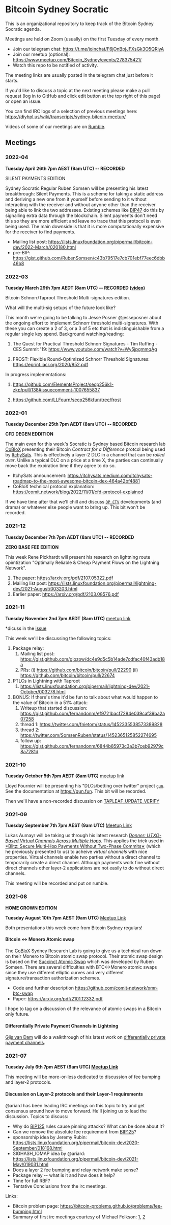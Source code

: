 # Bitcoin Sydney Socratic

This is an organizational repository to keep track of the Bitcoin Sydney Socratic agenda.

Meetings are held on Zoom (usually) on the first Tuesday of every month.
- Join our telegram chat: https://t.me/joinchat/F6jOnBpjJFXsGk3O5QRiyA
- Join our meetup (optional): https://www.meetup.com/Bitcoin_Sydney/events/278375421/
- Watch this repo to be notified of activity.

The meeting links are usually posted in the telegram chat just before it starts.

If you'd like to discuss a topic at the next meeting please make a pull request (log in to GitHub and click edit button at the top right of this page) or open an issue.

You can find IRC logs of a selection of previous meetings here: https://diyhpl.us/wiki/transcripts/sydney-bitcoin-meetup/

Videos of some of our meetings are on [Rumble](https://rumble.com/c/c-1038361).

## Meetings

### 2022-04

**Tuesday April 26th 7pm AEST (9am UTC) -- RECORDED**

SILENT PAYMENTS EDITION

Sydney Socratic Regular Ruben Somsen will be presenting his latest breakthrough: Silent Payments.
This is a scheme for taking a static address and deriving a new one from it yourself before sending to it without interacting with the receiver and without anyone other than the receiver being able to link the two addresses.
Existing schemes like [BIP47](https://github.com/bitcoin/bips/blob/master/bip-0047.mediawiki) do this by signalling extra data through the blockchain.
Silent payments don't need this so they are more efficient and leave no trace that this protocol is even being used.
The main downside is that it is more computationally expensive for the receiver to find payments.

- Mailing list post: https://lists.linuxfoundation.org/pipermail/bitcoin-dev/2022-March/020180.html
- pre-BIP: https://gist.github.com/RubenSomsen/c43b79517e7cb701ebf77eec6dbb46b8

### 2022-03

**Tuesday March 29th 7pm AEDT (8am UTC) -- RECORDED ([video](https://rumble.com/vz3i3u-frost-the-future-of-schnorr-multisignatures-on-bitcoin.html))**

Bitcoin Schnorr/Taproot Threshold Multi-signatures edition.

What will the multi-sig setups of the future look like?

This month we're going to be talking to Jesse Posner @jesseposner about the ongoing effort to implement Schnorr threshold multi-signatures. With these you can create a 2 of 3, or a 3 of 5 etc that is indistinguishable from a regular single key spend.
Background watching/reading:

1. The Quest for Practical Threshold Schnorr Signatures - Tim Ruffing - CES Summit '19: https://www.youtube.com/watch?v=Wy5jpgmmqAg

2. FROST: Flexible Round-Optimized Schnorr Threshold Signatures: https://eprint.iacr.org/2020/852.pdf

In progress implementations:

1. https://github.com/ElementsProject/secp256k1-zkp/pull/138#issuecomment-1007655837

2. https://github.com/LLFourn/secp256kfun/tree/frost



### 2022-01

**Tuesday December 25th 7pm AEDT (8am UTC) -- RECORDED**

**CFD DEGEN EDDITION**

The main even for this week's Socratic is Sydney based Bitcoin research lab [CoBloX] presenting their Bitcoin *Contract for a Difference* protcol being used by [ItchySats].
This is effectively a layer-2 DLC in a channel that can be *rolled over*.
Unlike a typical DLC on a price at a time X, the parties can continually move back the expiration time if they agree to do so.

- ItchySats announcement: https://itchysats.medium.com/itchysats-roadmap-to-the-most-awesome-bitcoin-dex-464a42bf4881
- CoBloX technical protocol explanation: https://comit.network/blog/2022/11/01/cfd-protocol-explained

If we have time after that we'll chill and discuss [`OP_CTV`] developments (and drama) or whatever else people want to bring up.
This bit won't be recorded.

### 2021-12

**Tuesday December 7th 7pm AEDT (8am UTC) -- RECORDED**

**ZERO BASE FEE EDITION**

This week Rene Pickhardt will present his research on lightning route opimtization "Optimally Reliable & Cheap Payment Flows on the Lightning Network".

1. The paper: https://arxiv.org/pdf/2107.05322.pdf
2. Mailing list post: https://lists.linuxfoundation.org/pipermail/lightning-dev/2021-August/003203.html
3. Earlier paper: https://arxiv.org/pdf/2103.08576.pdf

### 2021-11

**Tuesday November 2nd 7pm AEDT (8am UTC)** [meetup link](https://www.meetup.com/Bitcoin_Sydney/events/281708383/)

*dicuss in the [issue](https://github.com/bitcoin-sydney/socratic/issues/3)

This week we'll be discussing the following topics:

1. Package relay:
   1. Mailing list post: https://gist.github.com/glozow/dc4e9d5c5b14ade7cdfac40f43adb18a
   2. PRs: (i) https://github.com/bitcoin/bitcoin/pull/22290 (ii) https://github.com/bitcoin/bitcoin/pull/22674
2. PTLCs in Lightning with Taproot
   1. https://lists.linuxfoundation.org/pipermail/lightning-dev/2021-October/003278.html
3. BONUS: If there's time it'd be fun to talk about what would happen to the value of Bitcoin in a 51% attack:
   1. Writeup that started discussion: https://gist.github.com/fernandonm/ef9721bacf7284e039caf39ba2a07258
   2. thread 1: https://twitter.com/fnietom/status/1452335538573389828
   3. thread 2: https://twitter.com/SomsenRuben/status/1452365125852274695
   4. follow up: https://gist.github.com/fernandonm/6844b85973c3a3b7ceb92979c8a7281d


### 2021-10

**Tuesday October 5th 7pm AEDT (8am UTC)** [meetup link](https://www.meetup.com/Bitcoin_Sydney/events/281087671)

Lloyd Fournier will be presenting his "DLCs/betting over twitter" project [`gun`](https://github.com/LLFourn/gun).
See the documentation at https://gun.fun.
This bit will be recorded.

Then we'll have a non-recorded discussion on [TAPLEAF_UPDATE_VERIFY](https://lists.linuxfoundation.org/pipermail/bitcoin-dev/2021-September/019419.html)

### 2021-09

**Tuesday September 7th 7pm AEST (9am UTC)** [Meetup Link](https://www.meetup.com/Bitcoin_Sydney/events/280479952/)

Lukas Aumayr will be taking us through his latest research [*Donner: UTXO-Based Virtual Channels Across Multiple Hops*](https://eprint.iacr.org/2021/855.pdf).
This applies the trick used in [*Blitz: Secure Multi-Hop Payments Without Two-Phase Commits∗](https://eprint.iacr.org/2021/176.pdf) (which he previously presented to us) to acheive _virtual channels_ with nice properties.
Virtual channels enable two parties without a direct channel to temporarily create a direct channel.
Although payments work fine without direct channels other layer-2 applications are not easily to do without direct channels.


This meeting will be recorded and put on rumble.

### 2021-08

**HOME GROWN EDITION**

**Tuesday August 10th 7pm AEST (9am UTC)** [Meetup Link](https://www.meetup.com/Bitcoin_Sydney/events/279898203)

Both presentations this week come from Bitcoin Sydney regulars!

#### Bitcoin <-> Monero Atomic swap

The [CoBloX] Sydney Research Lab is going to give us a technical run down on their Monero to Bitcoin atomic swap protocol.
Their atomic swap design is based on the [Succinct Atomic Swap](https://gist.github.com/RubenSomsen/8853a66a64825716f51b409be528355f) which was developed by Ruben Somsen.
There are several difficulties with BTC<->Monero atomic swaps since they use different elliptic curves and very different signature/transaction authorization schemes.

   - Code and further description https://github.com/comit-network/xmr-btc-swap
   - Paper: https://arxiv.org/pdf/2101.12332.pdf

I hope to tag on a discussion of the relevance of atomic swaps in a Bitcoin only future.

#### Differentially Private Payment Channels in Lightning

[Gijs van Dam](https://www.gijsvandam.nl) will do a walkthrough of his latest work on [differentially private payment channels](https://asciinema.org/a/6U2Y6iGrdwwvRoNqUYuOi9snP). 

### 2021-07

**Tuesday July 6th 7pm AEST (9am UTC) [Meetup Link](https://www.meetup.com/Bitcoin_Sydney/events/279162160/)**

This meeting will be more-or-less dedicated to discussion of fee bumping and layer-2 protocols.

#### Discussion on Layer-2 protocols and their Layer-1 requirements

   @ariard has been leading IRC meetings on this topic to try and get consensus around how to move forward. He'll joining us to lead the discussion. Topics to discuss:
   - Why do [BIP125] rules cause pinning attacks? What can be done about it?
   - Can we remove the absolute fee requirement from [BIP125]?
   - sponsorship idea by Jeremy Rubin: https://lists.linuxfoundation.org/pipermail/bitcoin-dev/2020-September/018168.html
   - SIGHASH_IOMAP idea by @ariard: https://lists.linuxfoundation.org/pipermail/bitcoin-dev/2021-May/019031.html
   - Does a layer 2 fee bumping and relay network make sense?
   - Package relay -- what is it and how does it help?
   - Time for full RBF?
   - Tentative Conclusions from the irc meetings.

Links:
   - Bitcoin problem page: https://bitcoin-problems.github.io/problems/fee-bumping.html
   - Summary of first irc meetings courtesy of Michael Folkson: [1](https://lists.linuxfoundation.org/pipermail/bitcoin-dev/2021-June/019079.html), [2](https://lists.linuxfoundation.org/pipermail/lightning-dev/2021-June/003077.html)

[BIP125]: https://github.com/bitcoin/bips/blob/master/bip-0125.mediawiki
[CoBloX]: https://coblox.tech/
[ItchySats]: https://www.itchysats.network/
[`OP_CTV`]: https://bitcoinops.org/en/topics/op_checktemplateverify/
